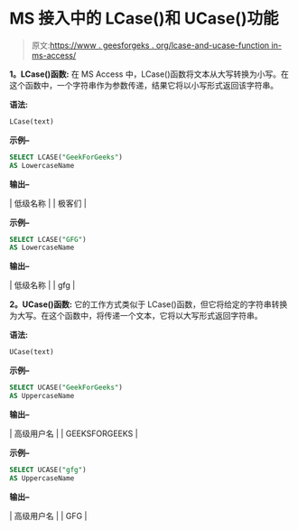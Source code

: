 # MS 接入中的 LCase()和 UCase()功能

> 原文:[https://www . geesforgeks . org/lcase-and-ucase-function in-ms-access/](https://www.geeksforgeeks.org/lcase-and-ucase-function-in-ms-access/)

**1。LCase()函数:**
在 MS Access 中，LCase()函数将文本从大写转换为小写。在这个函数中，一个字符串作为参数传递，结果它将以小写形式返回该字符串。

**语法:**

```sql
LCase(text)
```

**示例–**

```sql
SELECT LCASE("GeekForGeeks") 
AS LowercaseName
```

**输出–**

| 低级名称 |
| 极客们 |

**示例–**

```sql
SELECT LCASE("GFG") 
AS LowercaseName
```

**输出–**

| 低级名称 |
| gfg |

**2。UCase()函数:**
它的工作方式类似于 LCase()函数，但它将给定的字符串转换为大写。在这个函数中，将传递一个文本，它将以大写形式返回字符串。

**语法:**

```sql
UCase(text)
```

**示例–**

```sql
SELECT UCASE("GeekForGeeks") 
AS UppercaseName
```

**输出–**

| 高级用户名 |
| GEEKSFORGEEKS |

**示例–**

```sql
SELECT UCASE("gfg") 
AS UppercaseName
```

**输出–**

| 高级用户名 |
| GFG |